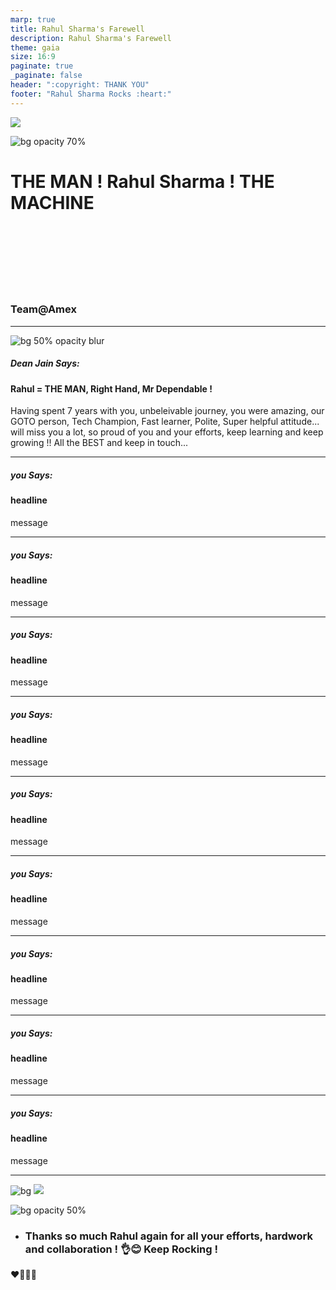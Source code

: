 ```yaml
---
marp: true
title: Rahul Sharma's Farewell
description: Rahul Sharma's Farewell
theme: gaia
size: 16:9
paginate: true
_paginate: false
header: ":copyright: THANK YOU"
footer: "Rahul Sharma Rocks :heart:"
---
```

![](#012)

![bg opacity 70%](http://img.picturequotes.com/2/542/541515/goodbye-quote-1.jpg)

# <!--fit--> THE MAN ! Rahul Sharma ! THE MACHINE

<br /> <br />
<br/><br/>
<br/><br/>

### Team@Amex

<!-- This is presenter note. You can write down notes through HTML comment. -->
---
![bg 50% opacity blur](https://avatars.githubusercontent.com/deanjain)

##### Dean Jain Says:

#### Rahul = THE MAN, Right Hand, Mr Dependable !
Having spent 7 years with you, unbeleivable journey, you were amazing, our GOTO person, Tech Champion, Fast learner, Polite, Super helpful attitude... will miss you a lot, so proud of you and your efforts, keep learning and keep growing !! All the BEST and keep in touch... 

<!-- _class: lead -->

<style scoped> { font-size:24px;}</style>
---

##### you Says:
####  headline
message 
<!-- _class: lead -->
<style scoped> { font-size:24px;}</style>
---

##### you Says:
####  headline
message 
<!-- _class: lead -->
<style scoped> { font-size:24px;}</style>
---

##### you Says:
####  headline
message 
<!-- _class: lead -->
<style scoped> { font-size:24px;}</style>
---

##### you Says:
####  headline
message 
<!-- _class: lead -->
<style scoped> { font-size:24px;}</style>
---

##### you Says:
####  headline
message 
<!-- _class: lead -->
<style scoped> { font-size:24px;}</style>
---

##### you Says:
####  headline
message 
<!-- _class: lead -->
<style scoped> { font-size:24px;}</style>
---

##### you Says:
####  headline
message 
<!-- _class: lead -->
<style scoped> { font-size:24px;}</style>
---

##### you Says:
####  headline
message 
<!-- _class: lead -->
<style scoped> { font-size:24px;}</style>
---

##### you Says:
####  headline
message 
<!-- _class: lead -->
<style scoped> { font-size:24px;}</style>
---
![bg](#123)
![](#fff)

![bg opacity 50%](https://dogtrainingobedienceschool.com/pic/4526090_full-missing-work-colleagues-quotes-goodbye-quotes.jpg)

- ### Thanks so much Rahul again for all your efforts, hardwork and collaboration ! :ok_hand::blush: Keep Rocking !

 :heart::purple_heart::green_heart::blue_heart: